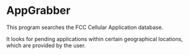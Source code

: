 AppGrabber
==========

This program searches the FCC Cellular Application database.

It looks for pending applications within certain geographical locations, which are provided by the user.
